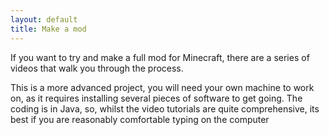 ```yaml
---
layout: default
title: Make a mod
---
```


If you want to try and make a full mod for Minecraft, there are a series of videos that walk you through the process.

This is a more advanced project, you will need your own machine to work on, as it requires installing several pieces of software to get going.  The coding is in Java, so, whilst the video tutorials are quite comprehensive, its best if you are reasonably comfortable typing on the computer 
